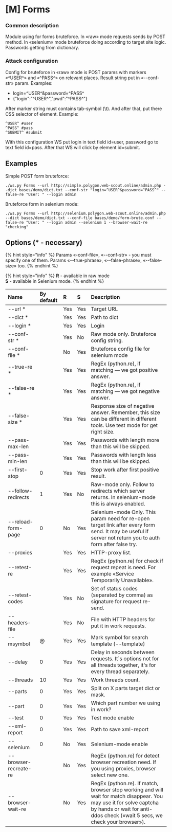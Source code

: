 # \[M\] Forms

### Common description

Module using for forms bruteforce. In «raw» mode requests sends by POST method. In «selenium» mode bruteforce doing according to target site logic. Passwords getting from dictionary.

### Attack configuration

Config for bruteforce in «raw» mode is POST params with markers «^USER^» and «^PASS^» on relevant places. Result string put in «--conf-str» param. Examples:

* login=^USER^&password=^PASS^ 
* {"login":"^USER^","pwd":"^PASS^"}

After marker string must contains tab-symbol \(\t\). And after that, put there CSS selector of element. Example:

```text
^USER^ #user 
^PASS^ #pass 
^SUBMIT^ #submit
```

With this configuration WS put login in text field id=user, password go to text field id=pass. After that WS will click by element id=submit.

## Examples

Simple POST form bruteforce:

```text
./ws.py Forms --url http://simple.polygon.web-scout.online/admin.php --dict bases/demo/dict.txt --conf-str "login=^USER^&password=^PASS^" --false-re "User: " --login admin
```

Bruteforce form in selenium mode:

```text
./ws.py Forms --url http://selenium.polygon.web-scout.online/admin.php --dict bases/demo/dict.txt --conf-file bases/demo/form-brute.conf --false-re "User: " --login admin --selenium 1 --browser-wait-re "checking"
```

## Options \(\* - necessary\)

{% hint style="info" %}
Params «-conf-file», «--conf-str» - you must specify one of them. Params «--true-phrase», «--false-phrase», «--false-size» too.
{% endhint %}

{% hint style="info" %}
**R** - available in raw mode  
**S** - available in Selenium mode.
{% endhint %}

| Name | By default | R | S | Description |
| :--- | :--- | :--- | :--- | :--- |
| --url \* |  | Yes | Yes | Target URL |
| --dict \* |  | Yes | Yes | Path to dict |
| --login \* |  | Yes | Yes | Login |
| --conf-str \* |  | Yes | No | Raw mode only. Bruteforce config string. |
| --conf-file \* |  | No | Yes | Bruteforce config file for selenium mode |
| --true-re \* |  | Yes | Yes | RegEx \(python.re\), if matching — we got positive answer. |
| --false-re \* |  | Yes | Yes | RegEx \(python.re\), if matching — we got negative answer. |
| --false-size \* |  | Yes | Yes | Response size of negative answer. Remember, this size can be different in different tools. Use test mode for get right size. |
| --pass-max-len |  | Yes | Yes | Passwords with length more than this will be skipped. |
| --pass-min-len |  | Yes | Yes | Passwords with length less than this will be skipped. |
| --first-stop | 0 | Yes | Yes | Stop work after first positive result. |
| --follow-redirects | 1 | Yes | No | Raw-mode only. Follow to redirects which server returns. In selenium-mode this is always enabled. |
| --reload-form-page | 0 | No | Yes | Selenium-mode Only. This param need for re-open target link after every form send. It may be useful if server not return you to auth form after false try. |
| --proxies |  | Yes | Yes | HTTP-proxy list. |
| --retest-re |  | Yes | Yes | RegEx \(python.re\) for check if request repeat is need. For example «Service Temporarily Unavailable». |
| --retest-codes |  | Yes | No | Set of status codes \(separated by comma\) as signature for request re-send. |
| --headers-file |  | Yes | No | File with HTTP headers for put it in work requests. |
| --msymbol | @ | Yes | Yes | Mark symbol for search template \(--template\) |
| --delay | 0 | Yes | Yes | Delay in seconds  between requests. It\`s options not for all threads together, it's for every thread separately. |
| --threads | 10 | Yes | Yes | Work threads count. |
| --parts | 0 | Yes | Yes | Split on X parts target dict or mask. |
| --part | 0 | Yes | Yes | Which part number we using in work? |
| --test | 0 | Yes | Yes | Test mode enable |
| --xml-report | 0 | Yes | Yes | Path to save xml-report |
| --selenium | 0 | No | Yes | Selenium-mode enable |
| --browser-recreate-re |  | No | Yes | RegEx \(python.re\) for detect browser recreation need. If you using proxies, browser select new one. |
| --browser-wait-re |  | No | Yes | RegEx \(python.re\). If match, browser stop working and will wait for match disappear. You may use it for solve captcha by hands or wait for anti-ddos check \(«wait 5 secs, we check your browser»\). |

